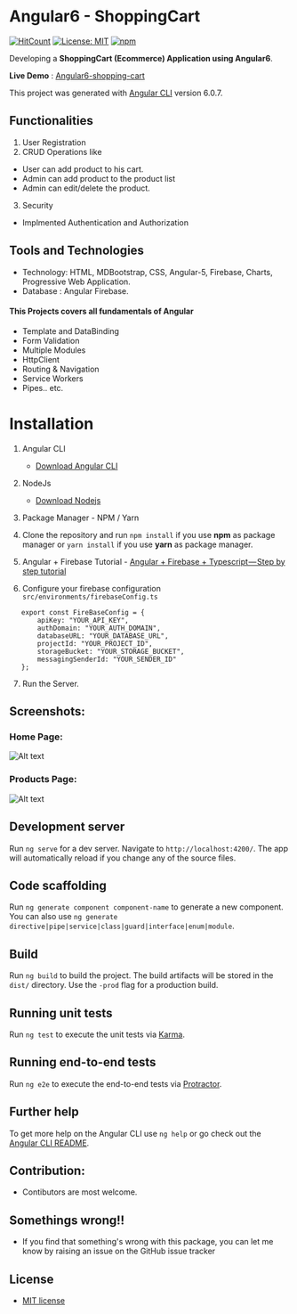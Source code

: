 # Angular6 - ShoppingCart

 [![HitCount](http://hits.dwyl.io/ikismail/Angular4-ShoppingCart.svg)](http://hits.dwyl.io/ikismail/Angular4-ShoppingCart)
[![License: MIT](https://img.shields.io/badge/License-MIT-green.svg)](https://github.com/ikismail/Angular-ShoppingCart/blob/master/LICENSE)
[![npm](https://img.shields.io/badge/demo-online-brightgreen.svg)](https://angular-shoppingcart.firebaseapp.com/)

Developing a **ShoppingCart (Ecommerce) Application using Angular6**.

**Live Demo** : [Angular6-shopping-cart](https://angular-shoppingcart.firebaseapp.com/)

This project was generated with [Angular CLI](https://github.com/angular/angular-cli) version 6.0.7.

## Functionalities

1.  User Registration
2.  CRUD Operations like

* User can add product to his cart.
* Admin can add product to the product list
* Admin can edit/delete the product.

3.  Security

* Implmented Authentication and Authorization

## Tools and Technologies

* Technology: HTML, MDBootstrap, CSS, Angular-5, Firebase, Charts, Progressive Web Application.
* Database : Angular Firebase.

#### This Projects covers all fundamentals of Angular

* Template and DataBinding
* Form Validation
* Multiple Modules
* HttpClient
* Routing & Navigation
* Service Workers
* Pipes.. etc.


# Installation

1.  Angular CLI
    * [Download Angular CLI](https://cli.angular.io/)
2.  NodeJs
    * [Download Nodejs](https://nodejs.org/en/download/)
3.  Package Manager - NPM / Yarn
4.  Clone the repository and run `npm install` if you use **npm** as package manager or `yarn install` if you use **yarn** as package manager.
5.  Angular + Firebase Tutorial - [Angular + Firebase + Typescript — Step by step tutorial](https://medium.com/factory-mind/angular-firebase-typescript-step-by-step-tutorial-2ef887fc7d71)

6. Configure your firebase configuration `src/environments/firebaseConfig.ts`
 ```
    export const FireBaseConfig = {
        apiKey: "YOUR_API_KEY",
        authDomain: "YOUR_AUTH_DOMAIN",
        databaseURL: "YOUR_DATABASE_URL",
        projectId: "YOUR_PROJECT_ID",
        storageBucket: "YOUR_STORAGE_BUCKET",
        messagingSenderId: "YOUR_SENDER_ID"
    }; 
```

7. Run the Server. 

## Screenshots:

### Home Page:

![Alt text](https://github.com/ikismail/Angular-ShoppingCart/blob/master/screenshots/home.PNG "Home Page")

### Products Page:

![Alt text](https://github.com/ikismail/Angular-ShoppingCart/blob/master/screenshots/products.PNG "Home Page")

## Development server

Run `ng serve` for a dev server. Navigate to `http://localhost:4200/`. The app will automatically reload if you change any of the source files.

## Code scaffolding

Run `ng generate component component-name` to generate a new component. You can also use `ng generate directive|pipe|service|class|guard|interface|enum|module`.

## Build

Run `ng build` to build the project. The build artifacts will be stored in the `dist/` directory. Use the `-prod` flag for a production build.

## Running unit tests

Run `ng test` to execute the unit tests via [Karma](https://karma-runner.github.io).

## Running end-to-end tests

Run `ng e2e` to execute the end-to-end tests via [Protractor](http://www.protractortest.org/).

## Further help

To get more help on the Angular CLI use `ng help` or go check out the [Angular CLI README](https://github.com/angular/angular-cli/blob/master/README.md).

## Contribution:

* Contibutors are most welcome.

## Somethings wrong!!

* If you find that something's wrong with this package, you can let me know by raising an issue on the GitHub issue tracker

## License

* [MIT license](https://github.com/ikismail/Angular-ShoppingCart/blob/master/LICENSE)
